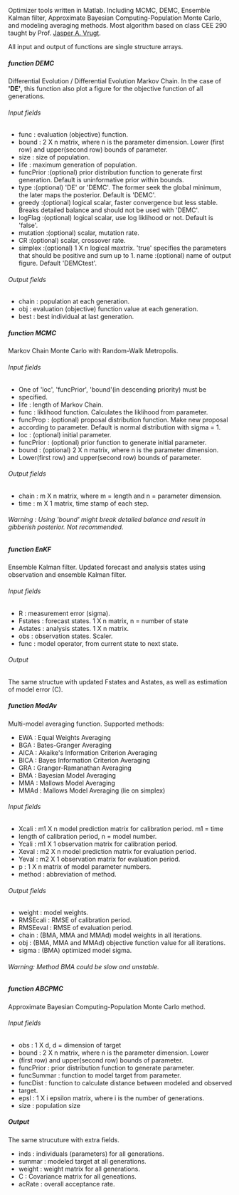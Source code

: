 Optimizer tools written in Matlab. Including MCMC, DEMC, Ensemble Kalman filter, Approximate Bayesian Computing-Population Monte Carlo, and modeling averaging methods. Most algorithm based on class CEE 290 taught by Prof. [Jasper A. Vrugt](http://faculty.sites.uci.edu/jasper/).

All input and output of functions are single structure arrays. 

##### function DEMC
Differential Evolution / Differential Evolution Markov Chain. In the case of **'DE'**, this function also plot a figure for the objective function of all generations.
###### Input fields
- func       : evaluation (objective) function.
- bound      : 2 X n matrix, where n is the parameter dimension. Lower (first row) and upper(second row) bounds of parameter.
- size       : size of population.
- life       : maximum generation of population.
- funcPrior  :(optional) prior distribution function to generate first
 generation. Default is uninformative prior within bounds.
- type       :(optional) 'DE' or 'DEMC'. The former seek the global minimum, the later maps the posterior. Default is 'DEMC'.
- greedy     :(optional) logical scalar, faster convergence but less stable. Breaks detailed balance and should not be used with 'DEMC'.
- logFlag    :(optional) logical scalar, use log liklihood or not. Default is 'false'.
- mutation   :(optional) scalar, mutation rate.
- CR         :(optional) scalar, crossover rate.
- simplex    :(optional) 1 X n logical maxtrix. 'true' specifies the parameters that should be positive and sum up to 1.
name       :(optional) name of output figure. Default 'DEMCtest'.

###### Output fields
- chain      : population at each generation.
- obj        : evaluation (objective) function value at each generation.
- best       : best individual at last generation.


##### function MCMC
Markov Chain Monte Carlo with Random-Walk Metropolis.
###### Input fields
- One of 'loc', 'funcPrior', 'bound'(in descending priority) must be
- specified. 
- life      : length of Markov Chain.
- func      : liklihood function. Calculates the liklihood from parameter.
- funcProp  : (optional) proposal distribution function. Make new proposal
- according to parameter. Default is normal distribution with sigma = 1. 
- loc       : (optional) initial parameter.
- funcPrior : (optional) prior function to generate initial parameter.
- bound     : (optional) 2 X n matrix, where n is the parameter dimension. 
- Lower(first row) and upper(second row) bounds of parameter.
 
###### Output fields
- chain     : m X n matrix, where m = length and n = parameter dimension.
- time      : m X 1 matrix, time stamp of each step.

###### Warning   : Using 'bound' might break detailed balance and result in gibberish posterior. Not recommended.


##### function EnKF
Ensemble Kalman filter. Updated forecast and analysis states using observation and ensemble Kalman filter.

###### Input fields
- R        : measurement error (sigma).
- Fstates  : forecast states. 1 X n matrix, n = number of state
- Astates  : analysis states. 1 X n matrix.
- obs      : observation states. Scaler.
- func     : model operator, from current state to next state. 

###### Output 
The same structue with updated Fstates and Astates, as well as estimation of model error (C).

##### function ModAv
Multi-model averaging function. Supported methods:
- EWA    : Equal Weights Averaging
- BGA    : Bates-Granger Averaging
- AICA   : Akaike's Information Criterion Averaging     
- BICA   : Bayes Information Criterion Averaging    
- GRA    : Granger-Ramanathan Averaging    
- BMA    : Bayesian Model Averaging
- MMA    : Mallows Model Averaging
- MMAd   : Mallows Model Averaging (lie on simplex)
 
###### Input fields
- Xcali  : m1 X n model prediction matrix for calibration period. m1 = time
- length of calibration period, n = model number.
- Ycali  : m1 X 1 observation matrix for calibration period.
- Xeval  : m2 X n model prediction matrix for evaluation period.
- Yeval  : m2 X 1 observation matrix for evaluation period.
- p      : 1 X n matrix of model parameter numbers.
- method : abbreviation of method.

###### Output fields
- weight    : model weights.
- RMSEcali  : RMSE of calibration period. 
- RMSEeval  : RMSE of evaluation period.
- chain     : (BMA, MMA and MMAd) model weights in all iterations.
- obj       : (BMA, MMA and MMAd) objective function value for all iterations.
- sigma     : (BMA) optimized model sigma.

###### Warning: Method BMA could be slow and unstable.

##### function ABCPMC
Approximate Bayesian Computing-Population Monte Carlo method.

###### Input fields
- obs         : 1 X d, d = dimension of target 
- bound       : 2 X n matrix, where n is the parameter dimension. Lower
- (first row) and upper(second row) bounds of parameter.
- funcPrior   : prior distribution function to generate parameter.
- funcSummar  : function to model target from parameter.
- funcDist    : function to calculate distance between modeled and observed
- target.
- epsl        : 1 X i epsilon matrix, where i is the number of generations.
- size        : population size

##### Output 
The same strucuture with extra fields.
- inds     : individuals (parameters) for all generations.
- summar   : modeled target at all generations.
- weight   : weight matrix for all generations.
- C        : Covariance matrix for all geneations.
- acRate   : overall acceptance rate.
